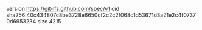 version https://git-lfs.github.com/spec/v1
oid sha256:40c434807c8be3728e6650cf2c2c2f068c1d53671d3a21e2c4f07370d6953234
size 4215
